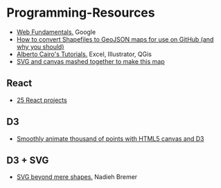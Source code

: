 # Programming-Resources
- [Web Fundamentals.](https://developers.google.com/web/fundamentals/) Google
- [How to convert Shapefiles to GeoJSON maps for use on GitHub (and why you should)](https://ben.balter.com/2013/06/26/how-to-convert-shapefiles-to-geojson-for-use-on-github/)
- [Alberto Cairo's Tutorials.](http://www.thefunctionalart.com/p/instructors-guide.html) Excel, Illustrator, QGis
- [SVG and canvas mashed together to make this map](https://roadtolarissa.com/hurricane/)

## React
- [25 React projects](http://sean-smith.me/assets/portfolio/25-react-projects/index.html)

## D3
- [Smoothly animate thousand of points with HTML5 canvas and D3](https://bocoup.com/blog/smoothly-animate-thousands-of-points-with-html5-canvas-and-d3)

## D3 + SVG
- [SVG beyond mere shapes.](https://www.visualcinnamon.com/2016/04/svg-beyond-mere-shapes.html) Nadieh Bremer
